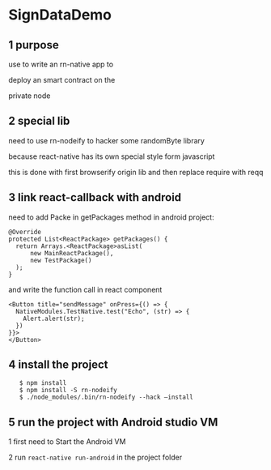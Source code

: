# SignDataDemo

## 1 purpose
  use to write an rn-native app to 

  deploy an smart contract on the 
  
  private node

## 2 special lib
  need to use rn-nodeify to hacker some randomByte library

  because react-native has its own special style form javascript

  this is done with first browserify origin lib and then replace require with reqq

## 3 link react-callback with android
  need to add Packe in getPackages method in android project:
  
```code
@Override
protected List<ReactPackage> getPackages() {
  return Arrays.<ReactPackage>asList(
      new MainReactPackage(),
      new TestPackage()
  );
}
```

and write the function call in react component

```code
<Button title="sendMessage" onPress={() => {
  NativeModules.TestNative.test("Echo", (str) => {
    Alert.alert(str);
  })
}}>
</Button>
```

## 4 install the project

```code
   $ npm install 
   $ npm install -S rn-nodeify
   $ ./node_modules/.bin/rn-nodeify --hack —install
```

## 5 run the project with Android studio VM

  1 first need to Start the Android VM

  2 run `react-native run-android` in the project folder 